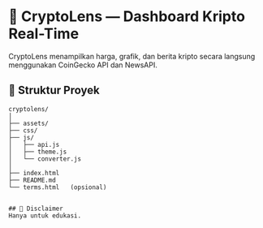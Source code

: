 # 🚀 CryptoLens — Dashboard Kripto Real-Time

CryptoLens menampilkan harga, grafik, dan berita kripto secara langsung menggunakan CoinGecko API dan NewsAPI.

## 📁 Struktur Proyek
```
cryptolens/
│
├── assets/
├── css/
├── js/
│   ├── api.js
│   ├── theme.js
│   └── converter.js
│
├── index.html
├── README.md
└── terms.html   (opsional)


## 🧠 Disclaimer
Hanya untuk edukasi.
